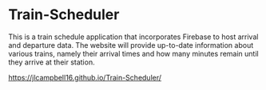 # Train-Scheduler

This is a train schedule application that incorporates Firebase to host arrival and departure data. The website will provide up-to-date information about various trains, namely their arrival times and how many minutes remain until they arrive at their station.

https://jlcampbell16.github.io/Train-Scheduler/